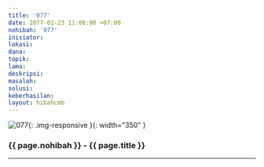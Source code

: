 ```yaml
---
title: '077'
date: 2077-01-23 11:08:00 +07:00
nohibah: '077'
inisiator: 
lokasi: 
dana: 
topik: 
lama: 
deskripsi: 
masalah: 
solusi: 
keberhasilan: 
layout: hibahcmb
---
```


![077](/static/img/hibahcmb/077.png){: .img-responsive }{: width="350" }

### {{ page.nohibah }} - {{ page.title }}

---
